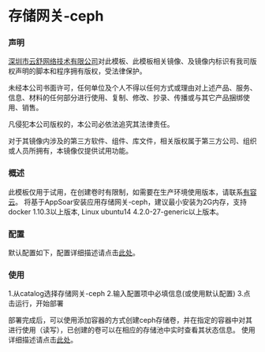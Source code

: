 # 存储网关-ceph

### 声明

<a href="http://www.youruncloud.com" target="_blank">深圳市云舒网络技术有限公司</a>对此模板、此模板相关镜像、及镜像内标识有我司版权声明的脚本和程序拥有版权，受法律保护。

未经本公司书面许可，任何单位及个人不得以任何方式或理由对上述产品、服务、信息、材料的任何部分进行使用、复制、修改、抄录、传播或与其它产品捆绑使用、销售。

凡侵犯本公司版权的，本公司必依法追究其法律责任。

对于其镜像内涉及的第三方软件、组件、库文件，相关版权属于第三方公司、组织或人员所拥有，本镜像仅提供试用功能。

### 概述

此模板仅用于试用，在创建卷时有限制，如需要在生产环境使用版本，请联系<a href="http://www.youruncloud.com" target="_blank">有容云</a>。
将基于AppSoar安装应用存储网关-ceph，建议最小安装为2G内存，支持docker 1.10.3以上版本, Linux ubuntu14 4.2.0-27-generic以上版本。

### 配置

默认配置如下，配置详细描述请点击<a href="http://www.youruncloud.com/help/86.html" target="_blank">此处</a>。

### 使用

1.从catalog选择存储网关-ceph
2.输入配置项中必填信息(或使用默认配置)
3.点击运行，开始部署

部署完成后，可以使用添加容器的方式创建ceph存储卷，并在指定的容器中对其进行使用（读写），已创建的卷可以在相应的存储池中实时查看其状态信息。
使用详细描述请点击<a href="http://www.youruncloud.com/help/86.html" target="_blank">此处</a>。


